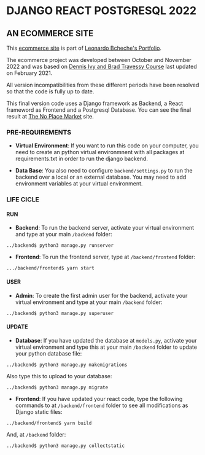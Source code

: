 # DJANGO REACT POSTGRESQL 2022
## AN ECOMMERCE SITE

This [ecommerce site](https://thenoplacemarket.herokuapp.com/) is part of [Leonardo Bcheche's Portfolio](https://github.com/LBcheche). 

The ecommerce project was developed between October and November 2022 and was based on [Dennis Ivy and Brad Travessy Course](https://www.udemy.com/course/django-with-react-an-ecommerce-website/?src=sac&kw=django+react+e) last updated on February 2021.

All version incompatibilities from these different periods have been resolved so that the code is fully up to date.

This final version code uses a Django framework as Backend, a React frameword as Frontend and a Postgresql Database. You can see the final result at [The No Place Market](https://thenoplacemarket.herokuapp.com/) site.

### PRE-REQUIREMENTS

- **Virtual Environment**: If you want to run this code on your computer, you need to create an python virtual environmnent with all packages at requirements.txt in order to run the django backend. 

- **Data Base**: You also need to configure `backend/settings.py` to run the backend over a local or an external database. You may need to add environment variables at your virtual environment. 

### LIFE CICLE

#### RUN

- **Backend**: To run the backend server, activate your virtual environment and type at your main `/backend` folder:
``` 
../backend$ python3 manage.py runserver
``` 

- **Frontend**: To run the frontend server, type at `/backend/frontend` folder:
```
.../backend/frontend$ yarn start
``` 

#### USER

- **Admin**: To create the first admin user for the backend, activate your virtual environment and type at your main `/backend` folder:
```
../backend$ python3 manage.py superuser
``` 

#### UPDATE

- **Database**: If you have updated the database at `models.py`, activate your virtual environment and type this at your main `/backend` folder to update your python database file:
```
../backend$ python3 manage.py makemigrations
``` 
Also type this to upload to your database:

```
../backend$ python3 manage.py migrate
``` 

- **Frontend**: If you have updated your react code, type the following commands to at `/backend/frontend` folder to see all modifications as Django static files:
```
../backend/frontend$ yarn build
``` 
And, at `/backend` folder:

```
../backend$ python3 manage.py collectstatic

``` 

